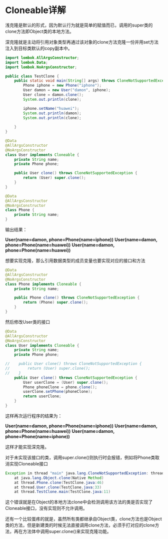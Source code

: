 # Cloneable详解

浅克隆是默认的形式，因为默认行为就是简单的赋值而已，调用的super类的clone方法即Object类的本地方法。

深克隆就是主动将引用对象类型再通过该对象的clone方法克隆一份并用set方法注入到目标类默认的copy副本中。

```java
import lombok.AllArgsConstructor;
import lombok.Data;
import lombok.NoArgsConstructor;

public class TestClone {
    public static void main(String[] args) throws CloneNotSupportedException {
        Phone iphone = new Phone("iphone");
        User damon = new User("damon", iphone);
        User clone = damon.clone();
        System.out.println(clone);

        iphone.setName("huawei");
        System.out.println(damon);
        System.out.println(clone);
        
    }
}

@Data
@AllArgsConstructor
@NoArgsConstructor
class User implements Cloneable {
    private String name;
    private Phone phone;

    public User clone() throws CloneNotSupportedException {
        return (User) super.clone();
    }
}

@Data
@AllArgsConstructor
@NoArgsConstructor
class Phone {
    private String name;
}
```

输出结果：

**User(name=damon, phone=Phone(name=iphone))**
**User(name=damon, phone=Phone(name=huawei))**
**User(name=damon, phone=Phone(name=huawei))**

想要实现克隆，那么引用数据类型的成员变量也要实现对应的接口和方法

```java
@Data
@AllArgsConstructor
@NoArgsConstructor
class Phone implements Cloneable {
    private String name;

    public Phone clone() throws CloneNotSupportedException {
        return (Phone) super.clone();
    }
}
```

然后修改User类的接口

```java
@Data
@AllArgsConstructor
@NoArgsConstructor
class User implements Cloneable {
    private String name;
    private Phone phone;

//    public User clone() throws CloneNotSupportedException {
//        return (User) super.clone();
//    }
    public User clone() throws CloneNotSupportedException {
        User userClone = (User) super.clone();
        Phone phoneClone = phone.clone();
        userClone.setPhone(phoneClone);
        return userClone;
    }
}
```

这样再次运行程序的结果为：

**User(name=damon, phone=Phone(name=iphone))**
**User(name=damon, phone=Phone(name=huawei))**
**User(name=damon, phone=Phone(name=iphone))**

这样才能实现深克隆。



对于未实现该接口的类，调用super.clone()则执行时会报错，例如将Phone类取消实现Cloneable接口

```java
Exception in thread "main" java.lang.CloneNotSupportedException: thread.Phone
	at java.lang.Object.clone(Native Method)
	at thread.Phone.clone(TestClone.java:46)
	at thread.User.clone(TestClone.java:33)
	at thread.TestClone.main(TestClone.java:11)
```

这个错误就是在Object的本地方法clone中会检测调用该方法的类是否实现了Cloneable接口，没有实现则不允许调用。

还有一个比较蛋疼的就是，虽然所有类都继承自Object类，clone方法也是Object类的方法，但是新建类的时候无法直接调用clone方法，必须手打对应的clone方法，再在方法体中调用super.clone()来实现克隆功能。